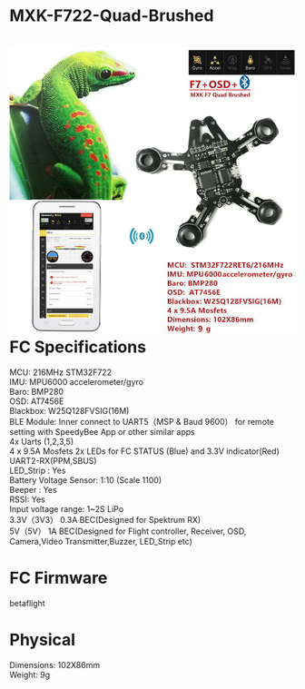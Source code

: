 MXK-F722-Quad-Brushed
=====
![](https://github.com/SZ-MXK/MXK-F722-Quad-Brushed/blob/master/picture/1_1(1).jpg)
FC Specifications <br>
=====
MCU: 216MHz STM32F722 <br>
IMU: MPU6000 accelerometer/gyro <br>
Baro: BMP280 <br>
OSD:  AT7456E <br>
Blackbox: W25Q128FVSIG(16M) <br>
BLE Module: Inner connect to UART5（MSP & Baud 9600） for remote setting with SpeedyBee App or other similar apps <br>
4x Uarts (1,2,3,5) <br>
4 x 9.5A Mosfets
2x LEDs for FC STATUS (Blue) and 3.3V indicator(Red) <br>
UART2-RX(PPM,SBUS) <br>
LED_Strip : Yes <br>
Battery Voltage Sensor: 1:10 (Scale 1100) <br>
Beeper : Yes <br>
RSSI: Yes <br>
Input voltage range: 1~2S LiPo <br>
3.3V（3V3） 0.3A BEC(Designed for Spektrum RX) <br>
5V（5V） 1A BEC(Designed for Flight controller, Receiver, OSD, Camera,Video Transmitter,Buzzer, LED_Strip etc) <br>


FC Firmware <br>
=====
betaflight <br>

Physical <br>
=====
Dimensions: 102X86mm <br>
Weight: 9g <br>
